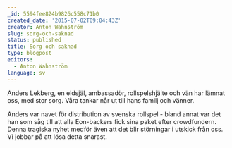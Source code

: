 ```yaml
---
_id: 5594fee824b9826c558c71b0
created_date: '2015-07-02T09:04:43Z'
creator: Anton Wahnström
slug: sorg-och-saknad
status: published
title: Sorg och saknad
type: blogpost
editors:
  - Anton Wahnström
language: sv
---
```

Anders Lekberg, en eldsjäl, ambassadör, rollspelshjälte och
vän har lämnat oss, med stor sorg. Våra tankar når ut till hans familj och
vänner.

Anders var navet för distribution
av svenska rollspel - bland annat var det han som såg till att alla Eon-backers
fick sina paket efter crowdfundern. Denna tragiska nyhet medför även att det
blir störningar i utskick från oss. Vi jobbar på att lösa detta snarast.
